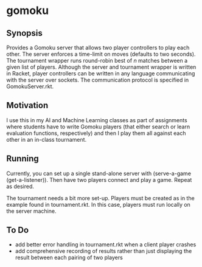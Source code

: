 # gomoku

## Synopsis

Provides a Gomoku server that allows two player controllers to play each other.
The server enforces a time-limit on moves (defaults to two seconds).
The tournament wrapper runs round-robin best of *n* matches between a given list of players.
Although the server and tournament wrapper is written in Racket,
player controllers can be written in any language communicating with the server over sockets.
The communication protocol is specified in GomokuServer.rkt.

## Motivation

I use this in my AI and Machine Learning classes as part of assignments
where students have to write Gomoku players
(that either search or learn evaluation functions, respectively)
and then I play them all against each other in an in-class tournament.

## Running

Currently, you can set up a single stand-alone server with (serve-a-game (get-a-listener)).
Then have two players connect and play a game.
Repeat as desired.

The tournament needs a bit more set-up.
Players must be created as in the example found in tournament.rkt.
In this case, players must run locally on the server machine.

## To Do

* add better error handling in tournament.rkt when a client player crashes
* add comprehensive recording of results rather than just displaying the
result between each pairing of two players
